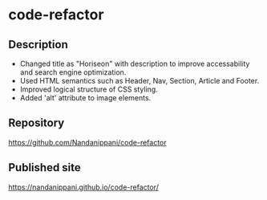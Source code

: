 # code-refactor

## Description 
* Changed title as "Horiseon" with description to improve accessability and search engine optimization.
* Used HTML semantics such as Header, Nav, Section, Article and Footer.
* Improved logical structure of CSS styling.
* Added 'alt' attribute to image elements. 

## Repository
https://github.com/Nandanippani/code-refactor

## Published site
https://nandanippani.github.io/code-refactor/

